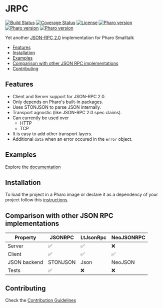 # JRPC
[![Build Status](https://travis-ci.org/juliendelplanque/JRPC.svg?branch=master)](https://travis-ci.org/juliendelplanque/JRPC)
[![Coverage Status](https://coveralls.io/repos/github/juliendelplanque/JRPC/badge.svg?branch=master)](https://coveralls.io/github/juliendelplanque/JRPC?branch=master)
[![License](https://img.shields.io/badge/license-MIT-blue.svg)](LICENSE)
[![Pharo version](https://img.shields.io/badge/Pharo-6.1-%23aac9ff.svg)](https://pharo.org/download)
[![Pharo version](https://img.shields.io/badge/Pharo-7.0-%23aac9ff.svg)](https://pharo.org/download)
[![Pharo version](https://img.shields.io/badge/Pharo-8.0-%23aac9ff.svg)](https://pharo.org/download)

Yet another [JSON-RPC 2.0](https://www.jsonrpc.org/specification) implementation for Pharo Smalltalk

- [Features](#features)
- [Installation](#installation)
- [Examples](#examples)
- [Comparison with other JSON RPC implementations](#jrpc-vs-others)
- [Contributing](#contributing)

## Features
- Client and Server support for JSON-RPC 2.0.
- Only depends on Pharo's built-in packages.
- Uses STONJSON to parse JSON internally.
- Transport agnostic (like JSON-RPC 2.0 spec claims).
- Can currently be used over
  - HTTP
  - TCP
- It is easy to add other transport layers.
- Additional `data` when an error occured in the `error` object.

## Examples

Explore the [documentation](docs/Examples.md)

## Installation

To load the project in a Pharo image or declare it as a dependency of your project follow this [instructions](docs/Installation.md).

## Comparison with other JSON RPC implementations

| Property     | JSONRPC            | LtJsonRpc          | NeoJSONRPC         |
|--------------|--------------------|--------------------|--------------------|
| Server       | :white_check_mark: | :white_check_mark: | :x:                |
| Client       | :white_check_mark: | :white_check_mark: | :white_check_mark: |
| JSON backend | STONJSON           | Json               | NeoJSON            |
| Tests        | :white_check_mark: | :x:                | :x:                |

## Contributing

Check the [Contribution Guidelines](CONTRIBUTING.md)

